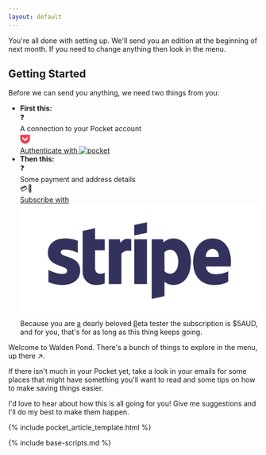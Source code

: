 ```yaml
---
layout: default
---
```


<p class="fully-activated hide">You're all done with setting up. We'll send you an edition at the beginning of next month. If you need to change anything then look in the menu.</p>

<section id="getting_started" class="hide">

## Getting Started

<div class="onboarding-flow">

Before we can send you anything, we need two things from you:

<ul>

<li>
<strong>First this:</strong>

<div>
<span class="check pocket_access">❓</span><br>A connection to your Pocket account<br><svg class="logo-full" xmlns="http://www.w3.org/2000/svg" viewBox="0 20 115 130" height="24px"><path fill="#EF4056" d="M84.058 83.308L58.54 107.324c-1.313 1.5-3.377 2.065-4.878 2.065-1.876 0-3.752-.564-5.253-2.065L23.266 83.308c-2.627-2.814-3.002-7.505 0-10.507 2.814-2.627 7.505-3.002 10.32 0l20.076 19.325L74.114 72.8c2.627-3.002 7.317-2.627 9.944 0 2.627 3.002 2.627 7.693 0 10.507M97.005 43.53H10.32C4.691 43.53 0 47.846 0 53.475v32.084c0 29.083 24.016 53.288 53.662 53.288 29.458 0 53.287-24.205 53.287-53.288V53.475c0-5.63-4.503-9.945-9.944-9.945"></path></svg>
</div>
<div class="auth-with-pocket">
  <a href="" class="button disabled" id="pocket-auth-link">
    Authenticate with
    <img alt="pocket" src="https://getpocket.com/i/v3/pocket_logo.png" />
  </a>
</div>

</li>

<li>
<strong>Then this:</strong>

<div>
<span class="check payment">❓</span><br>Some payment and address details<br>💳🏡

<div class="subscribe-with-stripe">
  <a href="payment-beta" class="button disabled" id="stripe-link">
    Subscribe with
    <img alt="Stripe" src="./img/Stripe logo - slate_sm.png" />
  </a>
  
  
</div>
</div>

<div class="beta-message">Because you are <a href="payment-alpha" class="stealth-link">a</a> dearly beloved <a href="payment-beta" class="stealth-link">&beta;</a>eta tester the subscription is $5AUD, and for you, that's for as long as this thing keeps going.</div>

</li>

</ul>

</div>

</section>

<section id="regular-home" class="hide">

Welcome to Walden Pond. There's a bunch of things to explore in the menu, up there ↗.

If there isn't much in your Pocket yet, take a look in your emails for some places that might have something you'll want to read and some tips on how to make saving things easier.

I'd love to hear about how this is all going for you! Give me suggestions and I'll do my best to make them happen.

</section>

<section id="history-data">

<div id="articles-container" class="articles-container">

{% include pocket_article_template.html %}

</div>

</section>

{% include base-scripts.md %}

<script src="js/home.js"></script>
<script src="js/finalise-pocket.js"></script>
<script src="js/pocket.js"></script>
